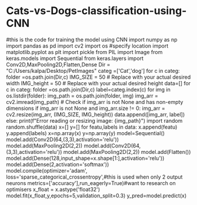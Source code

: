 # Cats-vs-Dogs-classification-using-CNN
#this is the code for training the model using CNN
import numpy as np
import pandas as pd
import cv2
import os #specify location
import matplotlib.pyplot as plt
import pickle
from PIL import Image 
from keras.models import Sequential
from keras.layers import Conv2D,MaxPooling2D,Flatten,Dense
Dir = "C:/Users/kalpa/Desktop/PetImages"
categ =['Cat','dog']
for c in categ:
    folder =os.path.join(Dir,c)
IMG_SIZE = 50  # Replace with your actual desired width
IMG_height = 50  # Replace with your actual desired height
data=[]
for c in categ:
    folder =os.path.join(Dir,c)
    label=categ.index(c)
    for img in os.listdir(folder):
        img_path = os.path.join(folder, img)
        img_arr = cv2.imread(img_path)
    # Check if img_arr is not None and has non-empty dimensions
        if img_arr is not None and img_arr.size != 0:
                img_arr = cv2.resize(img_arr, (IMG_SIZE, IMG_height))
                data.append([img_arr, label])
        else:
               print(f"Error reading or resizing image: {img_path}")
import random
random.shuffle(data)
x=[]
y=[]
for featu,labels in data:
    x.append(featu)
    y.append(labels)
x=np.array(x)
y=np.array(y)
model=Sequential()
model.add(Conv2D(64,(3,3),activation='relu'))
model.add(MaxPooling2D(2,2))
model.add(Conv2D(64,(3,3),activation='relu'))
model.add(MaxPooling2D(2,2))
model.add(Flatten())
model.add(Dense(128,input_shape=x.shape[1:],activation='relu'))
model.add(Dense(2,activation='softmax'))
model.compile(optimizer='adam',
             loss='sparse_categorical_crossentropy',#this is used when only 2 output neurons
             metrics=['accuracy'],run_eagerly=True)#want to research on optimisers
x_float = x.astype('float32')
model.fit(x_float,y,epochs=5,validation_split=0.3)
y_pred=model.predict(x)
